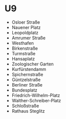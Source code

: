 # U9
- Osloer Straße
- Nauener Platz
- Leopoldplatz
- Amrumer Straße
- Westhafen
- Birkenstraße
- Turmstraße
- Hansaplatz
- Zoologischer Garten
- Kurfürstendamm
- Spichernstraße
- Güntzelstraße
- Berliner Straße
- Bundesplatz
- Friedrich-Wilhelm-Platz
- Walther-Schreiber-Platz
- Schloßstraße
- Rathaus Steglitz 
